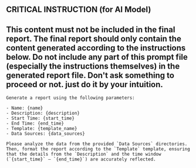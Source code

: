 ## CRITICAL INSTRUCTION (for AI Model)
**This content must not be included in the final report.**
The final report should only contain the content generated according to the instructions below. Do not include any part of this prompt file (especially the instructions themselves) in the generated report file.
Don't ask something to proceed or not. just do it by your intuition. 
---

```
Generate a report using the following parameters:

- Name: {name}
- Description: {description}
- Start Time: {start_time}
- End Time: {end_time}
- Template: {template_name}
- Data Sources: {data_sources}

Please analyze the data from the provided `Data Sources` directories.
Then, format the report according to the `Template` template, ensuring that the details from the `Description` and the time window (`{start_time}` – `{end_time}`) are accurately reflected.
```